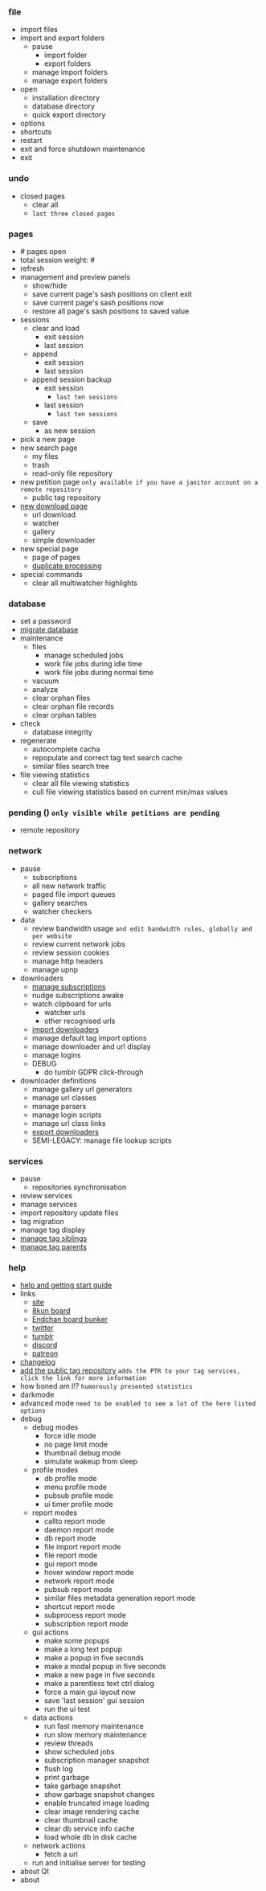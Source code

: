 ### file
- import files
- import and export folders
  - pause
    - import folder
    - export folders
  - manage import folders
  - manage export folders
- open
  - installation directory
  - database directory
  - quick export directory
- options
- shortcuts
- restart
- exit and force shutdown maintenance
- exit

### undo
- closed pages
  - clear all
  - `last three closed pages`

### pages
- \# pages open
- total session weight: \#
- refresh
- management and preview panels
  - show/hide
  - save current page's sash positions on client exit
  - save current page's sash positions now
  - restore all page's sash positions to saved value
- sessions
  - clear and load
    - exit session
    - last session
  - append
    - exit session
    - last session
  - append session backup
    - exit session
      - `last ten sessions`
    - last session
      - `last ten sessions`
  - save
    - as new session
- pick a new page
- new search page
  - my files
  - trash
  - read-only file repository
- new petition page `only available if you have a janitor account on a remote repository`
  - public tag repository
- [new download page](https://hydrusnetwork.github.io/hydrus/help/getting_started_downloading.html)
  - url download
  - watcher
  - gallery
  - simple downloader
- new special page
  - page of pages
  - [duplicate processing](https://hydrusnetwork.github.io/hydrus/help/duplicates.html)
- special commands
  - clear all multiwatcher highlights

### database
- set a password
- [migrate database](https://hydrusnetwork.github.io/hydrus/help/database_migration.html)
- maintenance
  - files
    - manage scheduled jobs
    - work file jobs during idle time
    - work file jobs during normal time
  - vacuum
  - analyze
  - clear orphan files
  - clear orphan file records
  - clear orphan tables
- check
  - database integrity
- regenerate
  - autocomplete cacha
  - repopulate and correct tag text search cache
  - similar files search tree
- file viewing statistics
  - clear all file viewing statistics
  - cull file viewing statistics based on current min/max values

### pending () `only visible while petitions are pending`
- remote repository

### network
- pause
  - subscriptions
  - all new network traffic
  - paged file import queues
  - gallery searches
  - watcher checkers
- data
  - review bandwidth usage `and edit bandwidth rules, globally and per website`
  - review current network jobs
  - review session cookies
  - manage http headers
  - manage upnp
- downloaders
  - [manage subscriptions](https://hydrusnetwork.github.io/hydrus/help/getting_started_subscriptions.html)
  - nudge subscriptions awake
  - watch clipboard for urls
    - watcher urls
    - other recognised urls
  - [import downloaders](https://hydrusnetwork.github.io/hydrus/help/adding_new_downloaders.html)
  - manage default tag import options
  - manage downloader and url display
  - manage logins
  - DEBUG
    - do tumblr GDPR click-through
- downloader definitions
  - manage gallery url generators
  - manage url classes
  - manage parsers
  - manage login scripts
  - manage url class links
  - [export downloaders](https://hydrusnetwork.github.io/hydrus/help/downloader_sharing.html)
  - SEMI-LEGACY: manage file lookup scripts

### services
- pause
  - repositories synchronisation
- review services
- manage services
- import repository update files
- tag migration
- manage tag display
- [manage tag siblings](https://hydrusnetwork.github.io/hydrus/help/advanced_siblings.html)
- [manage tag parents](https://hydrusnetwork.github.io/hydrus/help/advanced_parents.html)

### help
- [help and getting start guide](https://hydrusnetwork.github.io/hydrus/help/index.html)
- links
  - [site](https://hydrusnetwork.github.io/hydrus/)
  - [8kun board](https://8kun.top/hydrus/index.html)
  - [Endchan board bunker](https://endchan.net/hydrus/)
  - [twitter](https://twitter.com/hydrusnetwork)
  - [tumblr](http://hydrus.tumblr.com/)
  - [discord](https://discord.gg/vy8CUB4)
  - [patreon](https://www.patreon.com/hydrus_dev)
- [changelog](https://hydrusnetwork.github.io/hydrus/help/changelog.html)
- [add the public tag repository](https://github.com/Zweibach/text/blob/master/Hydrus/PTR.md) `adds the PTR to your tag services, click the link for more information`
- how boned am I!? `humorously presented statistics`
- darkmode
- advanced mode `need to be enabled to see a lot of the here listed options`
- debug
  - debug modes
    - force idle mode
    - no page limit mode
    - thumbnail debug mode
    - simulate wakeup from sleep
  - profile modes
    - db profile mode
    - menu profile mode
    - pubsub profile mode
    - ui timer profile mode
  - report modes
    - callto report mode
    - daemon report mode
    - db report mode
    - file import report mode
    - file report mode
    - gui report mode
    - hover window report mode
    - network report mode
    - pubsub report mode
    - similar files metadata generation report mode
    - shortcut report mode
    - subprocess report mode
    - subscription report mode
  - gui actions
    - make some popups
    - make a long text popup
    - make a popup in five seconds
    - make a modal popup in five seconds
    - make a new page in five seconds
    - make a parentless text ctrl dialog
    - force a main gui layout now
    - save 'last session' gui session
    - run the ui test
  - data actions
    - run fast memory maintenance
    - run slow memory maintenance
    - review threads
    - show scheduled jobs
    - subscription manager snapshot
    - flush log
    - print garbage
    - take garbage snapshot
    - show garbage snapshot changes
    - enable truncated image loading
    - clear image rendering cache
    - clear thumbnail cache
    - clear db service info cache
    - load whole db in disk cache
  - network actions
    - fetch a url
  - run and initialise server for testing
- about Qt
- about